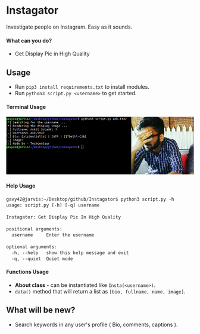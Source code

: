 # Instagator
Investigate people on Instagram. Easy as it sounds.

#### What can you do?
- Get Display Pic in High Quality

## Usage

- Run `pip3 install requirements.txt` to install modules.
- Run `python3 script.py <username>` to get started.


#### Terminal Usage

![terminal](insta.png)

#### Help Usage

```console
gavy42@jarvis:~/Desktop/github/Instagator$ python3 script.py -h
usage: script.py [-h] [-q] username

Instagator: Get Display Pic In High Quality

positional arguments:
  username     Enter the username

optional arguments:
  -h, --help   show this help message and exit
  -q, --quiet  Quiet mode
```

#### Functions Usage

- **About class** - can be instantiated like `Insta(<username>)`.
- `data()` method that will return a list as `[bio, fullname, name, image]`.

## What will be new?

- Search keywords in any user's profile ( Bio, comments, captions ).
